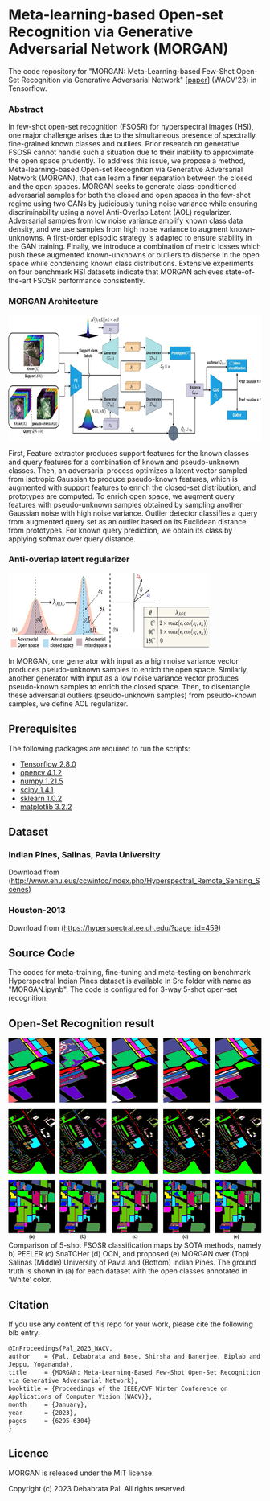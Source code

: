 # Meta-learning-based Open-set Recognition via Generative Adversarial Network (MORGAN)

The code repository for "MORGAN: Meta-Learning-based Few-Shot Open-Set Recognition via Generative Adversarial Network" [[paper]](https://openaccess.thecvf.com/content/WACV2023/papers/Pal_MORGAN_Meta-Learning-Based_Few-Shot_Open-Set_Recognition_via_Generative_Adversarial_Network_WACV_2023_paper.pdf) (WACV'23) in Tensorflow. 

### Abstract

In few-shot open-set recognition (FSOSR) for hyperspectral images (HSI), one major challenge arises due to the simultaneous presence of spectrally fine-grained known classes and outliers. Prior research on generative FSOSR cannot handle such a situation due to their inability to approximate the open space prudently. To address this issue, we propose a method, Meta-learning-based Open-set Recognition via Generative Adversarial Network (MORGAN), that can learn a finer separation between the closed and the open spaces. MORGAN seeks to generate class-conditioned adversarial samples for both the closed and open spaces in the few-shot regime using two GANs by judiciously tuning noise variance while ensuring discriminability using a novel Anti-Overlap Latent (AOL) regularizer. Adversarial samples from low noise variance amplify known class data density, and we use samples from high noise variance to augment known-unknowns. A first-order episodic strategy is adapted to ensure stability in the GAN training. Finally, we introduce a combination of metric losses which push these augmented known-unknowns or outliers to disperse in the open space while condensing known class distributions. Extensive experiments on four benchmark HSI datasets indicate that MORGAN achieves state-of-the-art FSOSR performance consistently. 

### MORGAN Architecture

<img src='Imgs/Fig3_Architecture.jpg' width='700' height='250'>

First, Feature extractor produces support features for the known classes and query features for a combination of known and pseudo-unknown classes. Then, an adversarial process optimizes a latent vector sampled from isotropic Gaussian to produce pseudo-known features, which is augmented with support features to enrich the closed-set distribution, and prototypes are computed. To enrich open space, we augment query features with pseudo-unknown samples obtained by sampling another Gaussian noise with high noise variance. Outlier detector classifies a query from augmented query set as an outlier based on its Euclidean distance from prototypes. For known query prediction, we obtain its class by applying softmax over query distance.

### Anti-overlap latent regularizer

<img src='Imgs/Fig4_AOL6.jpg' width='400' height='150'>

In MORGAN, one generator with input as a high noise variance vector produces pseudo-unknown samples to enrich the open space. Similarly, another generator with input as a low noise variance vector produces pseudo-known samples to enrich the closed space. Then, to disentangle these adversarial outliers (pseudo-unknown samples) from pseudo-known samples, we define AOL regularizer. 

## Prerequisites

The following packages are required to run the scripts:

- [Tensorflow 2.8.0](https://www.tensorflow.org/)
- [opencv 4.1.2](https://pypi.org/project/opencv-python/)
- [numpy 1.21.5](https://numpy.org/)
- [scipy 1.4.1](https://scipy.org/)
- [sklearn 1.0.2](https://scikit-learn.org/stable/)
- [matplotlib 3.2.2](https://matplotlib.org/)

## Dataset

### Indian Pines, Salinas, Pavia University
Download from (http://www.ehu.eus/ccwintco/index.php/Hyperspectral_Remote_Sensing_Scenes) 

### Houston-2013
Download from (https://hyperspectral.ee.uh.edu/?page_id=459)


## Source Code
The codes for meta-training, fine-tuning and meta-testing on benchmark Hyperspectral Indian Pines dataset is available in Src folder with name as "MORGAN.ipynb".  The code is configured for 3-way 5-shot open-set recognition. 
 
 
## Open-Set Recognition result

<img src='Imgs/Fig6_ClassificationMap2.png' width='600' height='400'>
Comparison of 5-shot FSOSR classification maps by SOTA methods, namely b) PEELER (c) SnaTCHer (d) OCN, and proposed (e) MORGAN over (Top) Salinas (Middle) University of Pavia and (Bottom) Indian Pines. The ground truth is shown in (a) for each dataset with the open classes annotated in ‘White’ color.  

## Citation
If you use any content of this repo for your work, please cite the following bib entry:

	@InProceedings{Pal_2023_WACV,
    author    = {Pal, Debabrata and Bose, Shirsha and Banerjee, Biplab and Jeppu, Yogananda},
    title     = {MORGAN: Meta-Learning-Based Few-Shot Open-Set Recognition via Generative Adversarial Network},
    booktitle = {Proceedings of the IEEE/CVF Winter Conference on Applications of Computer Vision (WACV)},
    month     = {January},
    year      = {2023},
    pages     = {6295-6304}
	}

## Licence
MORGAN is released under the MIT license. 

Copyright (c) 2023 Debabrata Pal. All rights reserved.
